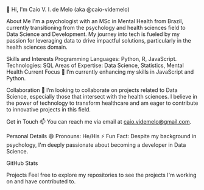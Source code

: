 👋 Hi, I'm Caio V. I. de Melo (aka @caio-videmelo)

About Me
I'm a psychologist with an MSc in Mental Health from Brazil, currently transitioning from the psychology and health sciences field to Data Science and Development. My journey into tech is fueled by my passion for leveraging data to drive impactful solutions, particularly in the health sciences domain.

Skills and Interests
Programming Languages: Python, R, JavaScript.
Technologies: SQL
Areas of Expertise: Data Science, Statistics, Mental Health
Current Focus
🌱 I’m currently enhancing my skills in JavaScript and Python.

Collaboration
💞️ I’m looking to collaborate on projects related to Data Science, especially those that intersect with the health sciences. I believe in the power of technology to transform healthcare and am eager to contribute to innovative projects in this field.

Get in Touch
📫 You can reach me via email at caio.videmelo@gmail.com.

Personal Details
😄 Pronouns: He/His
⚡ Fun Fact: Despite my background in psychology, I'm deeply passionate about becoming a developer in Data Science.

GitHub Stats

Projects
Feel free to explore my repositories to see the projects I'm working on and have contributed to.
